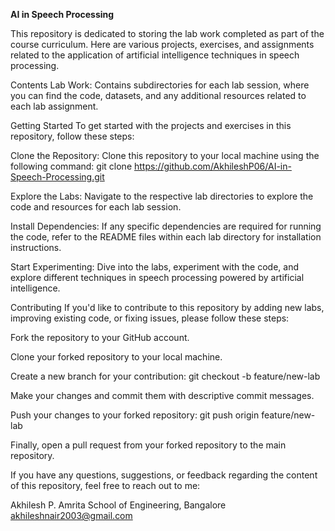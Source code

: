 
**AI in Speech Processing**


This repository is dedicated to storing the lab work completed as part of the course curriculum. Here are various projects, exercises, and assignments related to the application of artificial intelligence techniques in speech processing.

Contents
Lab Work: Contains subdirectories for each lab session, where you can find the code, datasets, and any additional resources related to each lab assignment.


Getting Started
To get started with the projects and exercises in this repository, follow these steps:

Clone the Repository: Clone this repository to your local machine using the following command:
git clone https://github.com/AkhileshP06/AI-in-Speech-Processing.git

Explore the Labs: Navigate to the respective lab directories to explore the code and resources for each lab session.

Install Dependencies: If any specific dependencies are required for running the code, refer to the README files within each lab directory for installation instructions.

Start Experimenting: Dive into the labs, experiment with the code, and explore different techniques in speech processing powered by artificial intelligence.

Contributing
If you'd like to contribute to this repository by adding new labs, improving existing code, or fixing issues, please follow these steps:

Fork the repository to your GitHub account.

Clone your forked repository to your local machine.

Create a new branch for your contribution:
git checkout -b feature/new-lab

Make your changes and commit them with descriptive commit messages.

Push your changes to your forked repository:
git push origin feature/new-lab

Finally, open a pull request from your forked repository to the main repository.

If you have any questions, suggestions, or feedback regarding the content of this repository, feel free to reach out to me:

Akhilesh P.
Amrita School of Engineering, Bangalore
akhileshnair2003@gmail.com
